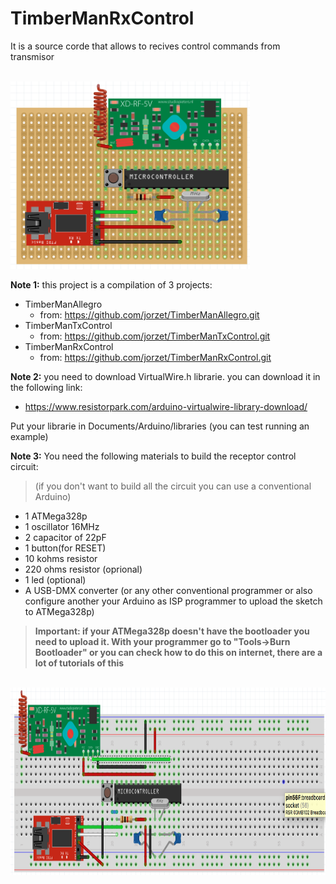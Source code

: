 ﻿# TimberManRxControl

 It is a source corde that allows to recives control commands from transmisor

<br>
  <img height="300" src="https://github.com/jorzet/TimberManRxControl/blob/master/images/Captura%20de%20pantalla%202018-04-23%20a%20la(s)%2023.21.37.png">
</br>

<strong>Note 1:</strong> this project is a compilation of 3 projects:

  * TimberManAllegro
    - from: https://github.com/jorzet/TimberManAllegro.git
  * TimberManTxControl
    - from: https://github.com/jorzet/TimberManTxControl.git
  * TimberManRxControl
    - from: https://github.com/jorzet/TimberManRxControl.git
    
<strong>Note 2:</strong> you need to download VirtualWire.h librarie. you can download it in the following link:
  * https://www.resistorpark.com/arduino-virtualwire-library-download/
  
  Put your librarie in Documents/Arduino/libraries (you can test running an example)


<strong>Note 3:</strong> You need the following materials to build the receptor control circuit:

  > (if you don't want to build all the circuit you can use a conventional Arduino)
  
  * 1 ATMega328p
  * 1 oscillator 16MHz
  * 2 capacitor of 22pF
  * 1 button(for RESET)
  * 10 kohms resistor
  * 220 ohms resistor (oprional)
  * 1 led (optional)
  * A USB-DMX converter (or any other conventional programmer or also configure another your Arduino as ISP programmer to upload the sketch to ATMega328p)
  
  > <strong color="#940000">Important: if your ATMega328p doesn't have the bootloader you need to upload it. With your programmer go to "Tools->Burn Bootloader" or you can check how to do this on internet, there are a lot of tutorials of this</strong>
  
  
  <br>
  <img height="300" src="https://github.com/jorzet/TimberManRxControl/blob/master/images/Captura%20de%20pantalla%202018-04-23%20a%20la(s)%2023.21.49.png">
</br>
  
  
